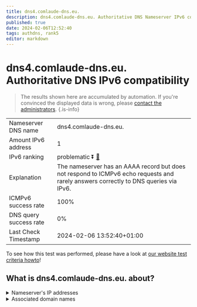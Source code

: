 ```yaml
---
title: dns4.comlaude-dns.eu.
description: dns4.comlaude-dns.eu. Authoritative DNS Nameserver IPv6 compatibility
published: true
date: 2024-02-06T12:52:40
tags: authdns, rank5
editor: markdown
---
```


# dns4.comlaude-dns.eu. Authoritative DNS IPv6 compatibility

> The results shown here are accumulated by automation. If you're convinced the displayed data is wrong, please [contact the administrators](/howto/chat). 
{.is-info}




|   |   |
| - | - |
| Nameserver DNS name | dns4.comlaude-dns.eu.
| Amount IPv6 address | 1
| IPv6 ranking | problematic :arrow_double_down: [🔗](/howto/ranking) |
| Explanation | The nameserver has an AAAA record but does not respond to ICMPv6 echo requests and rarely answers correctly to DNS queries via IPv6. |
| ICMPv6 success rate | 100%|
| DNS query success rate | 0% |
| Last Check Timestamp | 2024-02-06 13:52:40+01:00 |

To see how this test was performed, please have a look at [our website test criteria howto](/howto/testcriteria/authdns)!


## What is dns4.comlaude-dns.eu. about?




<details>
<summary>Nameserver's IP addresses</summary>

2a00:edc0:6259:7:10::4

</details>



<details>
<summary>Associated domain names</summary>

www.lundbeck.com

</details>
